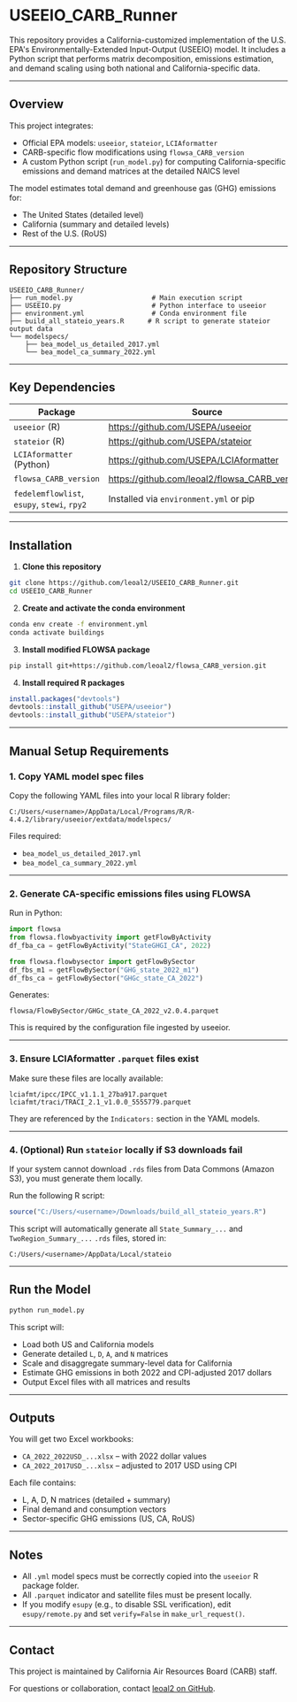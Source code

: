 # USEEIO_CARB_Runner

This repository provides a California-customized implementation of the U.S. EPA's Environmentally-Extended Input-Output (USEEIO) model. It includes a Python script that performs matrix decomposition, emissions estimation, and demand scaling using both national and California-specific data.

---

## Overview

This project integrates:

- Official EPA models: `useeior`, `stateior`, `LCIAformatter`
- CARB-specific flow modifications using `flowsa_CARB_version`
- A custom Python script (`run_model.py`) for computing California-specific emissions and demand matrices at the detailed NAICS level

The model estimates total demand and greenhouse gas (GHG) emissions for:

- The United States (detailed level)
- California (summary and detailed levels)
- Rest of the U.S. (RoUS)

---

## Repository Structure

```
USEEIO_CARB_Runner/
├── run_model.py                    # Main execution script
├── USEEIO.py                       # Python interface to useeior
├── environment.yml                 # Conda environment file
├── build_all_stateio_years.R      # R script to generate stateior output data
└── modelspecs/
    ├── bea_model_us_detailed_2017.yml
    └── bea_model_ca_summary_2022.yml
```

---

## Key Dependencies

| Package              | Source                                                                                      |
|----------------------|---------------------------------------------------------------------------------------------|
| `useeior` (R)         | https://github.com/USEPA/useeior                                                           |
| `stateior` (R)        | https://github.com/USEPA/stateior                                                          |
| `LCIAformatter` (Python) | https://github.com/USEPA/LCIAformatter                                               |
| `flowsa_CARB_version` | https://github.com/leoal2/flowsa_CARB_version                                              |
| `fedelemflowlist`, `esupy`, `stewi`, `rpy2` | Installed via `environment.yml` or pip                            |

---

## Installation

1. **Clone this repository**

```bash
git clone https://github.com/leoal2/USEEIO_CARB_Runner.git
cd USEEIO_CARB_Runner
```

2. **Create and activate the conda environment**

```bash
conda env create -f environment.yml
conda activate buildings
```

3. **Install modified FLOWSA package**

```bash
pip install git+https://github.com/leoal2/flowsa_CARB_version.git
```

4. **Install required R packages**

```r
install.packages("devtools")
devtools::install_github("USEPA/useeior")
devtools::install_github("USEPA/stateior")
```

---

## Manual Setup Requirements

### 1. Copy YAML model spec files

Copy the following YAML files into your local R library folder:

```
C:/Users/<username>/AppData/Local/Programs/R/R-4.4.2/library/useeior/extdata/modelspecs/
```

Files required:

- `bea_model_us_detailed_2017.yml`
- `bea_model_ca_summary_2022.yml`

---

### 2. Generate CA-specific emissions files using FLOWSA

Run in Python:

```python
import flowsa
from flowsa.flowbyactivity import getFlowByActivity
df_fba_ca = getFlowByActivity("StateGHGI_CA", 2022)

from flowsa.flowbysector import getFlowBySector
df_fbs_m1 = getFlowBySector("GHG_state_2022_m1")
df_fbs_ca = getFlowBySector("GHGc_state_CA_2022")
```

Generates:

```
flowsa/FlowBySector/GHGc_state_CA_2022_v2.0.4.parquet
```

This is required by the configuration file ingested by useeior.

---

### 3. Ensure LCIAformatter `.parquet` files exist

Make sure these files are locally available:

```
lciafmt/ipcc/IPCC_v1.1.1_27ba917.parquet
lciafmt/traci/TRACI_2.1_v1.0.0_5555779.parquet
```

They are referenced by the `Indicators:` section in the YAML models.

---

### 4. (Optional) Run `stateior` locally if S3 downloads fail

If your system cannot download `.rds` files from Data Commons (Amazon S3), you must generate them locally.

Run the following R script:

```r
source("C:/Users/<username>/Downloads/build_all_stateio_years.R")
```

This script will automatically generate all `State_Summary_...` and `TwoRegion_Summary_...` `.rds` files, stored in:

```
C:/Users/<username>/AppData/Local/stateio
```

---

## Run the Model

```bash
python run_model.py
```

This script will:

- Load both US and California models
- Generate detailed `L`, `D`, `A`, and `N` matrices
- Scale and disaggregate summary-level data for California
- Estimate GHG emissions in both 2022 and CPI-adjusted 2017 dollars
- Output Excel files with all matrices and results

---

## Outputs

You will get two Excel workbooks:

- `CA_2022_2022USD_...xlsx` – with 2022 dollar values
- `CA_2022_2017USD_...xlsx` – adjusted to 2017 USD using CPI

Each file contains:

- L, A, D, N matrices (detailed + summary)
- Final demand and consumption vectors
- Sector-specific GHG emissions (US, CA, RoUS)

---

## Notes

- All `.yml` model specs must be correctly copied into the `useeior` R package folder.
- All `.parquet` indicator and satellite files must be present locally.
- If you modify `esupy` (e.g., to disable SSL verification), edit `esupy/remote.py` and set `verify=False` in `make_url_request()`.

---

## Contact

This project is maintained by California Air Resources Board (CARB) staff.

For questions or collaboration, contact [leoal2 on GitHub](https://github.com/leoal2).
```

